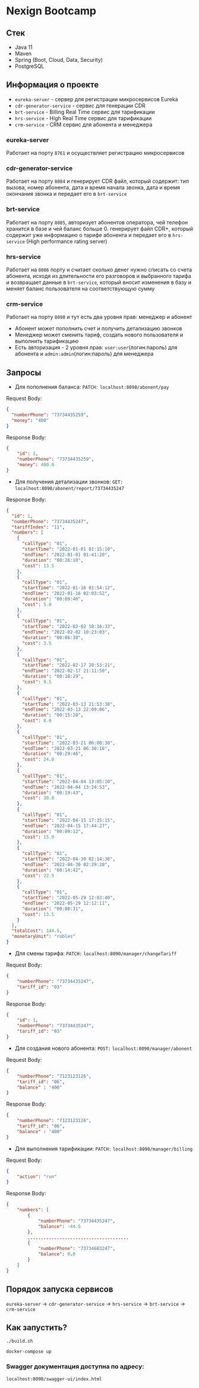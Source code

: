 # Nexign Bootcamp
## Стек
- Java 11
- Maven
- Spring (Boot, Cloud, Data, Security)
- PostgreSQL

## Информация о проекте
- `eureka-server` - сервер для регистрации микросервисов Eureka
- `cdr-generator-service` - сервис для генерации CDR
- `brt-service` - Billing Real Time сервис для тарификации
- `hrs-service` - High Real Time сервис для тарификации
- `crm-service` - CRM сервис для абонента и менеджера

### eureka-server
Работает на порту `8761` и осуществляет регистрацию микросервисов

### cdr-generator-service
Работает на порту `8084` и генерирует CDR файл, который содержит: тип вызова,
номер абонента,
дата и время начала звонка,
дата и время окончания звонка и передает его в `brt-service`

### brt-service
Работает на порту `8085`, авторизует абонентов оператора, чей телефон хранится в базе и чей баланс больше 0.
генерирует файл CDR+, который содержит уже информацию о тарифе абонента и передает его в ``hrs-service`` (High performance rating server)

### hrs-service
Работает на `8086` порту и считает сколько денег нужно списать со счета абонента, исходя из длительности его разговоров и выбранного тарифа
и возвращает данные в `brt-service`, который вносит изменения в базу и меняет баланс пользователя на соответствующую сумму

### crm-service
Работает на порту `8090` и тут есть два уровня прав: менеджер и абонент
- Абонент может пополнить счет и получить детализацию звонков
- Менеджер может сменить тариф, создать нового пользователя и выполнить тарификацию
- Есть авторизация - 2 уровня прав: `user:user`(логин:пароль) для абонента и `admin:admin`(логин:пароль) для менеджера

## Запросы
- Для пополнения баланса:
`PATCH:` `localhost:8090/abonent/pay`

Request Body:
```json
{
  "numberPhone": "73734435259",
  "money": "400"
}
```

Response Body:
```json
{
    "id": 2,
    "numberPhone": "73734435259",
    "money": 400.0
}
```
- Для получения детализации звонков:
`GET:` `localhost:8090/abonent/report/73734435247`

Response Body:
```json
{
  "id": 1,
  "numberPhone": "73734435247",
  "tariffIndex": "11",
  "numbers": [
    {
      "callType": "01",
      "startTime": "2022-01-01 01:15:10",
      "endTime": "2022-01-01 01:41:20",
      "duration": "00:26:10",
      "cost": 13.5
    },
    {
      "callType": "01",
      "startTime": "2022-01-16 01:54:12",
      "endTime": "2022-01-16 02:03:52",
      "duration": "00:09:40",
      "cost": 5.0
    },
    {
      "callType": "01",
      "startTime": "2022-02-02 10:16:33",
      "endTime": "2022-02-02 10:23:03",
      "duration": "00:06:30",
      "cost": 3.5
    },
    {
      "callType": "01",
      "startTime": "2022-02-17 20:53:21",
      "endTime": "2022-02-17 21:11:50",
      "duration": "00:18:29",
      "cost": 9.5
    },
    {
      "callType": "01",
      "startTime": "2022-03-13 21:53:38",
      "endTime": "2022-03-13 22:09:06",
      "duration": "00:15:28",
      "cost": 8.0
    },
    {
      "callType": "01",
      "startTime": "2022-03-21 06:00:30",
      "endTime": "2022-03-21 06:30:16",
      "duration": "00:29:46",
      "cost": 24.0
    },
    {
      "callType": "01",
      "startTime": "2022-04-04 13:05:10",
      "endTime": "2022-04-04 13:24:53",
      "duration": "00:19:43",
      "cost": 30.0
    },
    {
      "callType": "01",
      "startTime": "2022-04-15 17:35:15",
      "endTime": "2022-04-15 17:44:27",
      "duration": "00:09:12",
      "cost": 15.0
    },
    {
      "callType": "01",
      "startTime": "2022-04-30 02:14:38",
      "endTime": "2022-04-30 02:29:20",
      "duration": "00:14:42",
      "cost": 22.5
    },
    {
      "callType": "01",
      "startTime": "2022-05-29 12:03:40",
      "endTime": "2022-05-29 12:12:11",
      "duration": "00:08:31",
      "cost": 13.5
    }
  ],
  "totalCost": 144.5,
  "monetaryUnit": "rubles"
}
```

- Для смены тарифа:
`PATCH:` `localhost:8090/manager/changeTariff`

Request Body:
```json
{
    "numberPhone": "73734435247",
    "tariff_id": "03"
}
```

Response Body:
```json
{
    "id": 1,
    "numberPhone": "73734435247",
    "tariff_id": "03"
}
```

- Для создания нового абонента:
`POST:` `localhost:8090/manager/abonent`

Request Body:
```json
{
    "numberPhone": "7123123126",
    "tariff_id": "06",
    "balance" : "400"
}
```

Response Body:
```json
{
    "numberPhone": "7123123126",
    "tariff_id": "06",
    "balance" : "400"
}
```

- Для выполнения тарификации:
`PATCH:` `localhost:8090/manager/billing`

Request Body:
```json
{
    "action": "run"
}
```

Response Body:
```json
{
    "numbers": [
        {
            "numberPhone": "73734435247",
            "balance": -44.5
        },
        ......................................
        {
            "numberPhone": "73734683247",
            "balance": 0.0
        }
    ]
}
```

## Порядок запуска сервисов
`eureka-server` -> `cdr-generator-service` -> `hrs-service` -> `brt-service` -> `crm-service`

## Как запустить?
```shell
./build.sh
```
```shell
docker-compose up
```

### Swagger документация доступна по адресу:
`localhost:8090/swagger-ui/index.html`

